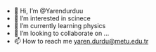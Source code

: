 - 👋 Hi, I’m @Yarendurduu
- 👀 I’m interested in scinece
- 🌱 I’m currently learning physics
- 💞️ I’m looking to collaborate on ...
- 📫 How to reach me yaren.durdu@metu.edu.tr

<!---
Yarendurduu/Yarendurduu is a ✨ special ✨ repository because its `README.md` (this file) appears on your GitHub profile.
You can click the Preview link to take a look at your changes.
--->

